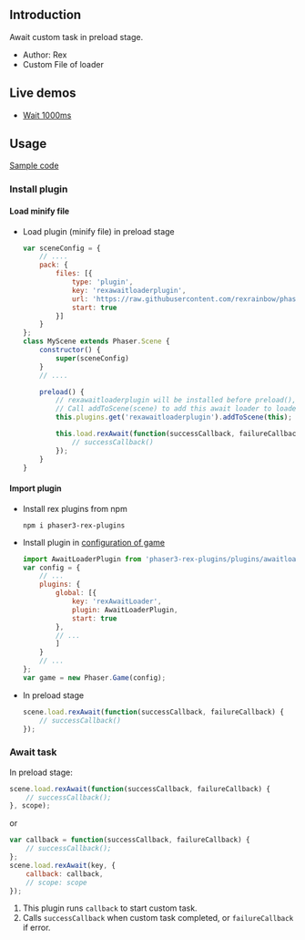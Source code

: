 ## Introduction

Await custom task in preload stage.

- Author: Rex
- Custom File of loader

## Live demos

- [Wait 1000ms](https://codepen.io/rexrainbow/pen/jvNGbm)

## Usage

[Sample code](https://github.com/rexrainbow/phaser3-rex-notes/tree/master/examples/awaitloader)

### Install plugin

#### Load minify file

- Load plugin (minify file) in preload stage
    ```javascript
    var sceneConfig = {
        // ....
        pack: {
            files: [{
                type: 'plugin',
                key: 'rexawaitloaderplugin',
                url: 'https://raw.githubusercontent.com/rexrainbow/phaser3-rex-notes/master/dist/    rexawaitloaderplugin.min.js',
                start: true
            }]
        }
    };
    class MyScene extends Phaser.Scene {
        constructor() {
            super(sceneConfig)
        }
        // ....

        preload() {
            // rexawaitloaderplugin will be installed before preload(), but not added to loader yet
            // Call addToScene(scene) to add this await loader to loader of this scene
            this.plugins.get('rexawaitloaderplugin').addToScene(this);

            this.load.rexAwait(function(successCallback, failureCallback) { 
                // successCallback()
            });
        }
    }
    ```

#### Import plugin

- Install rex plugins from npm
    ```
    npm i phaser3-rex-plugins
    ```
- Install plugin in [configuration of game](game.md#configuration)
    ```javascript
    import AwaitLoaderPlugin from 'phaser3-rex-plugins/plugins/awaitloader-plugin.js';
    var config = {
        // ...
        plugins: {
            global: [{
                key: 'rexAwaitLoader',
                plugin: AwaitLoaderPlugin,
                start: true
            },
            // ...
            ]
        }
        // ...
    };
    var game = new Phaser.Game(config);
    ```
- In preload stage
    ```javascript
    scene.load.rexAwait(function(successCallback, failureCallback) { 
        // successCallback()
    });
    ```

### Await task

In preload stage:

```javascript
scene.load.rexAwait(function(successCallback, failureCallback) {
    // successCallback();
}, scope);
```

or

```javascript
var callback = function(successCallback, failureCallback) {
    // successCallback();
};
scene.load.rexAwait(key, {
    callback: callback,
    // scope: scope
});
```

1. This plugin runs `callback`  to start custom task.
1. Calls `successCallback` when custom task completed, or `failureCallback` if error.